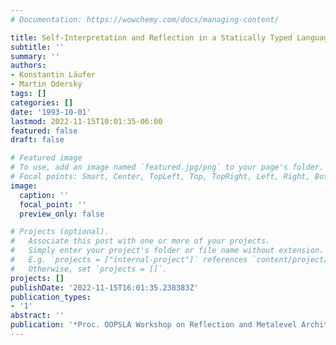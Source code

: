 ```yaml
---
# Documentation: https://wowchemy.com/docs/managing-content/

title: Self-Interpretation and Reflection in a Statically Typed Language
subtitle: ''
summary: ''
authors:
- Konstantin Läufer
- Martin Odersky
tags: []
categories: []
date: '1993-10-01'
lastmod: 2022-11-15T10:01:35-06:00
featured: false
draft: false

# Featured image
# To use, add an image named `featured.jpg/png` to your page's folder.
# Focal points: Smart, Center, TopLeft, Top, TopRight, Left, Right, BottomLeft, Bottom, BottomRight.
image:
  caption: ''
  focal_point: ''
  preview_only: false

# Projects (optional).
#   Associate this post with one or more of your projects.
#   Simply enter your project's folder or file name without extension.
#   E.g. `projects = ["internal-project"]` references `content/project/deep-learning/index.md`.
#   Otherwise, set `projects = []`.
projects: []
publishDate: '2022-11-15T16:01:35.238383Z'
publication_types:
- '1'
abstract: ''
publication: '*Proc. OOPSLA Workshop on Reflection and Metalevel Architectures*'
---
```

